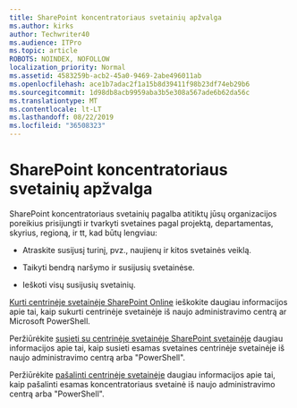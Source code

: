 ```yaml
---
title: SharePoint koncentratoriaus svetainių apžvalga
ms.author: kirks
author: Techwriter40
ms.audience: ITPro
ms.topic: article
ROBOTS: NOINDEX, NOFOLLOW
localization_priority: Normal
ms.assetid: 4583259b-acb2-45a0-9469-2abe496011ab
ms.openlocfilehash: ace1b7adac2f1a15b8d39411f98b23df74eb29b6
ms.sourcegitcommit: 1d98db8acb9959aba3b5e308a567ade6b62da56c
ms.translationtype: MT
ms.contentlocale: lt-LT
ms.lasthandoff: 08/22/2019
ms.locfileid: "36508323"
---
```

# <a name="sharepoint-hub-sites-overview"></a>SharePoint koncentratoriaus svetainių apžvalga

SharePoint koncentratoriaus svetainių pagalba atitiktų jūsų organizacijos poreikius prisijungti ir tvarkyti svetaines pagal projektą, departamentas, skyrius, regioną, ir tt, kad būtų lengviau:

- Atraskite susijusį turinį, pvz., naujienų ir kitos svetainės veiklą.


- Taikyti bendrą naršymo ir susijusių svetainėse.


- Ieškoti visų susijusių svetainių.


[Kurti centrinėje svetainėje SharePoint Online](https://docs.microsoft.com/sharepoint/create-hub-site) ieškokite daugiau informacijos apie tai, kaip sukurti centrinėje svetainėje iš naujo administravimo centrą ar Microsoft PowerShell. 

Peržiūrėkite [susieti su centrinėje svetainėje SharePoint svetainėje](https://support.office.com/article/associate-a-sharepoint-site-with-a-hub-site-ae0009fd-af04-4d3d-917d-88edb43efc05) daugiau informacijos apie tai, kaip susieti esamas svetaines centrinėje svetainėje iš naujo administravimo centrą arba "PowerShell".  

Peržiūrėkite [pašalinti centrinėje svetainėje](https://docs.microsoft.com/sharepoint/remove-hub-site) daugiau informacijos apie tai, kaip pašalinti esamas koncentratoriaus svetainė iš naujo administravimo centrą arba "PowerShell". 
